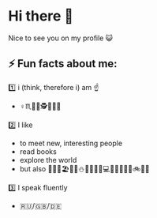 # Hi there 👋

Nice to see you on my profile :smiley_cat:

## ⚡ Fun facts about me:

:one: i (think, therefore i) am :point_up:
- :female_sign::scorpius::dancer::princess::detective:👩‍💻:owl:

:two: I like 
- to meet new, interesting people
- read books
- explore the world
- but also :dog:🌈🌞🏖️🌊:mount_fuji::snowman::it::wine_glass::beer:💻🎹:notes::nail_care:💃🥾🚲🎳🌆 

:three: I speak fluently 
- :ru:/:uk:/:de: 

<!--
**frau_juna/frau_juna** is a ✨ _special_ ✨ repository because its `README.md` (this file) appears on your GitHub profile.

# Hi there 👋
</play ohmy/>

Nice to see you on my profile :smiley_cat:

- I’m currently learning coding 🌱 
- I’m looking forward to become a cyber security & forensik specialist
- don't hesitate to ask me if you have any questions (but remember - I don't have a :crystal_ball: :laughing:)
- 🤔 i’m looking for freedom :grinning:
- 💬 ask me anything, but remember that I don't have a :crystal_ball: :laughing:


